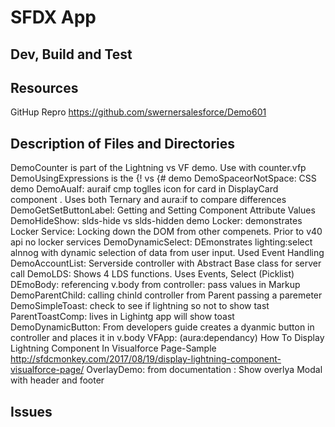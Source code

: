 # SFDX  App

## Dev, Build and Test


## Resources
GitHup Repro
https://github.com/swernersalesforce/Demo601

## Description of Files and Directories
DemoCounter is part of the Lightning vs VF demo. Use with counter.vfp 
DemoUsingExpressions is the {! vs {# demo
DemoSpaceorNotSpace: CSS demo 
DemoAuaIf: auraif cmp toglles icon for card in DisplayCard component . Uses both Ternary and aura:if to compare differences
DemoGetSetButtonLabel: Getting and Setting Component Attribute Values
DemoHideShow: slds-hide vs slds-hidden demo
Locker: demonstrates Locker Service: Locking down the DOM from other compenets. Prior to v40 api no locker services
DemoDynamicSelect: DEmonstrates lighting:select alnnog with dynamic selection of data from user input. Used Event Handling
DemoAccountList: Serverside controller with Abstract Base class for server call
DemoLDS: Shows 4 LDS functions. Uses Events, Select (Picklist)
DEmoBody: referencing v.body from controller: pass values in Markup 
DemoParentChild: calling chinld controller from Parent passing a paremeter
DemoSimpleToast: check to see if lightning so not to show tast
ParentToastComp: lives in Lighintg app will show toast
DemoDynamicButton: From developers guide creates a dyanmic button in controller and places it in v.body
VFApp: (aura:dependancy) How To Display Lightning Component In Visualforce Page-Sample http://sfdcmonkey.com/2017/08/19/display-lightning-component-visualforce-page/
OverlayDemo: from documentation : Show overlya Modal with header and footer
## Issues


